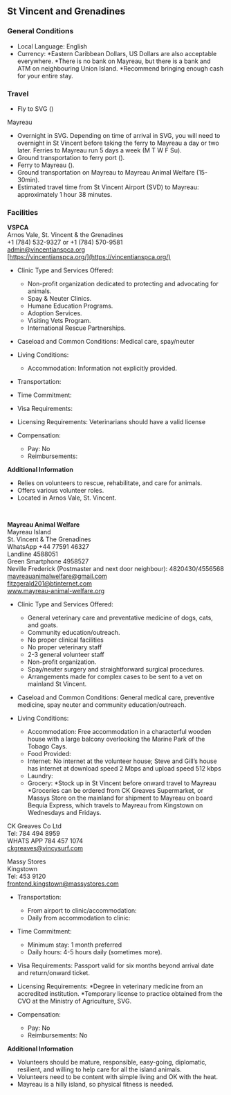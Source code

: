 ## St Vincent and Grenadines

### General Conditions

* Local Language: English
* Currency: 
    *Eastern Caribbean Dollars, US Dollars are also acceptable everywhere. 
    *There is no bank on Mayreau, but there is a bank and ATM on neighbouring Union Island.
    *Recommend bringing enough cash for your entire stay.

### Travel
 
* Fly to SVG ()

Mayreau
* Overnight in SVG. Depending on time of arrival in SVG, you will need to overnight in St Vincent before taking the ferry to Mayreau a day or two later. Ferries to Mayreau run 5 days a week (M T W F Su). 
* Ground transportation to ferry port ().
* Ferry to Mayreau ().
* Ground transportation on Mayreau to Mayreau Animal Welfare (15-30min).
* Estimated travel time from St Vincent Airport (SVD) to Mayreau: approximately 1 hour 38 minutes.

### Facilities

**VSPCA**<br>
Arnos Vale, St. Vincent & the Grenadines<br>
+1 (784) 532-9327 or +1 (784) 570-9581<br>
admin@vincentianspca.org<br>
[https://vincentianspca.org/](https://vincentianspca.org/)

* Clinic Type and Services Offered:
    * Non-profit organization dedicated to protecting and advocating for animals.
    * Spay & Neuter Clinics.
    * Humane Education Programs.
    * Adoption Services.
    * Visiting Vets Program.
    * International Rescue Partnerships.

* Caseload and Common Conditions: Medical care, spay/neuter
* Living Conditions:
    * Accommodation: Information not explicitly provided.

* Transportation: 

* Time Commitment:

* Visa Requirements: 

* Licensing Requirements: Veterinarians should have a valid license

* Compensation:

    * Pay: No
    * Reimbursements: 

**Additional Information**<br>

* Relies on volunteers to rescue, rehabilitate, and care for animals.
* Offers various volunteer roles.
* Located in Arnos Vale, St. Vincent.

<br>

**Mayreau Animal Welfare**<br>
Mayreau Island<br>
St. Vincent & The Grenadines<br>
WhatsApp +44 77591 46327<br>
Landline 4588051<br>
Green Smartphone 4958527 <br>
Neville Frederick (Postmaster and next door neighbour): 4820430/4556568<br>
mayreauanimalwelfare@gmail.com<br>
fitzgerald201@btinternet.com<br>
www.mayreau-animal-welfare.org<br>


* Clinic Type and Services Offered:

    * General veterinary care and preventative medicine of dogs, cats, and goats.
    * Community education/outreach.
    * No proper clinical facilities
    * No proper veterinary staff
    * 2-3 general volunteer staff
    * Non-profit organization.
    * Spay/neuter surgery and straightforward surgical procedures.
    * Arrangements made for complex cases to be sent to a vet on mainland St Vincent.

* Caseload and Common Conditions: General medical care, preventive medicine, spay neuter and community education/outreach. 

* Living Conditions:

    * Accommodation: Free accommodation in a characterful wooden house with a large balcony overlooking the Marine Park of the Tobago Cays.
    * Food Provided:
    * Internet: No internet at the volunteer house; Steve and Gill’s house has internet at download speed 2 Mbps and upload speed 512 kbps
    * Laundry:
    * Grocery: 
        *Stock up in St Vincent before onward travel to Mayreau
        *Groceries can be ordered from CK Greaves Supermarket, or Massys Store on the mainland for shipment to Mayreau on board Bequia Express, which travels to Mayreau from Kingstown on Wednesdays and Fridays.

CK Greaves Co Ltd<br> 
Tel: 784 494 8959<br>
WHATS APP 784 457 1074<br> 
ckgreaves@vincysurf.com<br>

Massy Stores<br>
Kingstown<br>
Tel: 453 9120<br>
frontend.kingstown@massystores.com<br>

* Transportation:

    * From airport to clinic/accommodation:
    * Daily from accommodation to clinic:

* Time Commitment:

    * Minimum stay: 1 month preferred
    * Daily hours: 4-5 hours daily (sometimes more).

* Visa Requirements: Passport valid for six months beyond arrival date and return/onward ticket.

* Licensing Requirements: 
    *Degree in veterinary medicine from an accredited institution.
    *Temporary license to practice obtained from the CVO at the Ministry of Agriculture, SVG. 

* Compensation:

    * Pay: No
    * Reimbursements: No

**Additional Information**<br>

* Volunteers should be mature, responsible, easy-going, diplomatic, resilient, and willing to help care for all the island animals.
* Volunteers need to be content with simple living and OK with the heat.
* Mayreau is a hilly island, so physical fitness is needed.
